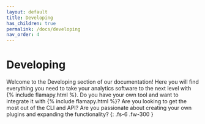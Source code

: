 ```yaml
---
layout: default
title: Developing
has_children: true
permalink: /docs/developing
nav_order: 4
---
```


# Developing

Welcome to the Developing section of our documentation! Here you will find everything you need to take your analytics software to the next level with {% include flamapy.html %}. Do you have your own tool and want to integrate it with {% include flamapy.html %}? Are you looking to get the most out of the CLI and API? Are you passionate about creating your own plugins and expanding the functionality? 
{: .fs-6 .fw-300 }
